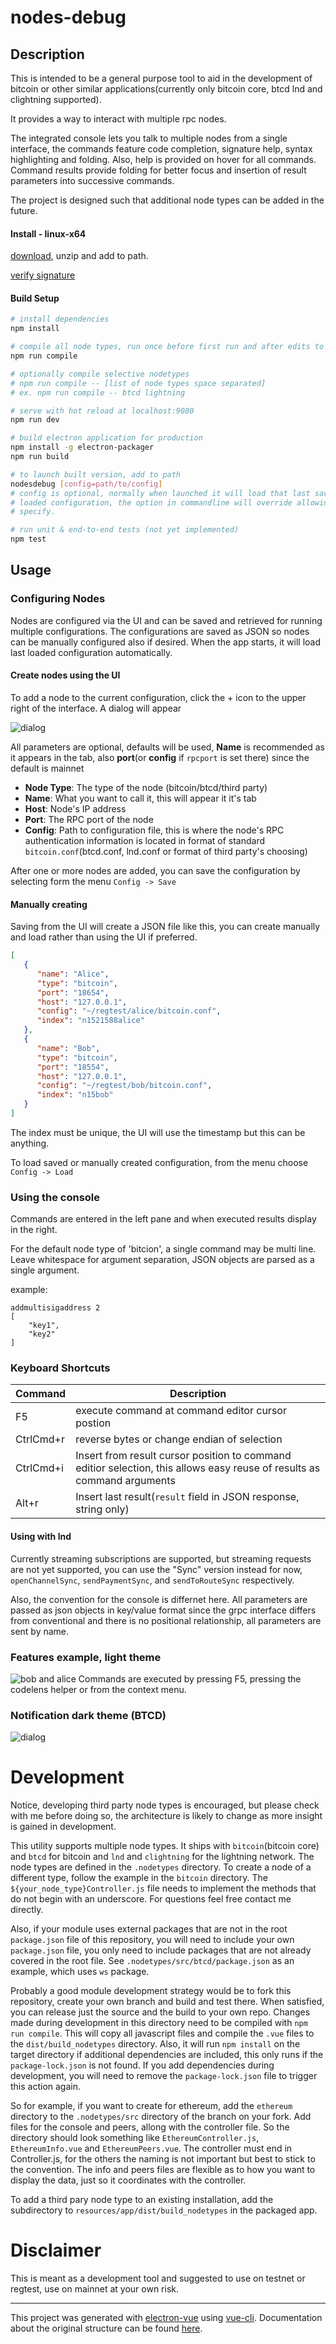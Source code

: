 # nodes-debug

## Description

This is intended to be a general purpose tool to aid in the development of bitcoin or other similar applications(currently only bitcoin core, btcd lnd and clightning supported).

It provides a way to interact with multiple rpc nodes.  

The integrated console lets you talk to multiple nodes from a single interface, the commands feature code completion, signature help, syntax highlighting and folding.  Also, help is provided on hover for all commands.  Command results provide folding for better focus and insertion of result parameters into successive commands.

The project is designed such that additional node types can be added in the future.

#### Install - linux-x64

[download](https://moonbreeze.richardbondi.net/nodesdebug-0.1.4-linux-x64.zip), unzip and add to path.

[verify signature](https://moonbreeze.richardbondi.net/SHA256SUM.asc)

#### Build Setup

``` bash
# install dependencies
npm install

# compile all node types, run once before first run and after edits to files under .nodetypes
npm run compile

# optionally compile selective nodetypes
# npm run compile -- [list of node types space separated]
# ex. npm run compile -- btcd lightning

# serve with hot reload at localhost:9080
npm run dev

# build electron application for production
npm install -g electron-packager
npm run build

# to launch built version, add to path
nodesdebug [config=path/to/config]
# config is optional, normally when launched it will load that last saved or 
# loaded configuration, the option in commandline will override allowing you to
# specify.

# run unit & end-to-end tests (not yet implemented)
npm test

```

## Usage

### Configuring Nodes

Nodes are configured via the UI and can be saved and retrieved for running multiple configurations.  The configurations are saved as JSON so nodes can be manually configured also if desired.  When the app starts, it will load last loaded configuration automatically.

#### Create nodes using the UI

To add a node to the current configuration, click the + icon to the upper right of the interface.  A dialog will appear

![dialog](image/dialog.png)

All parameters are optional, defaults will be used, **Name** is recommended as it appears in the tab, also **port**(or **config** if `rpcport` is set there) since the default is mainnet

* **Node Type**: The type of the node (bitcoin/btcd/third party)
* **Name**: What you want to call it, this will appear it it's tab
* **Host**: Node's IP address
* **Port**: The RPC port of the node
* **Config**: Path to configuration file, this is where the node's RPC authentication information is located in format of standard `bitcoin.conf`(btcd.conf, lnd.conf or format of third party's choosing)

After one or more nodes are added, you can save the configuration by selecting form the menu `Config -> Save`

#### Manually creating
Saving from the UI will create a JSON file like this, you can create manually and load rather than using the UI if preferred.

``` JSON
[
   {
      "name": "Alice",
      "type": "bitcoin",
      "port": "18654",
      "host": "127.0.0.1",
      "config": "~/regtest/alice/bitcoin.conf",
      "index": "n1521588alice"
   },
   {
      "name": "Bob",
      "type": "bitcoin",
      "port": "18554",
      "host": "127.0.0.1",
      "config": "~/regtest/bob/bitcoin.conf",
      "index": "n15bob"
   }
]
```

The index must be unique, the UI will use the timestamp but this can be anything.

To load saved or manually created configuration, from the menu choose `Config -> Load`

### Using the console

Commands are entered in the left pane and when executed results display in the right.

For the default node type of 'bitcion', a single command may be multi line. Leave whitespace for argument separation, JSON objects are parsed as a single argument.

example:

```
addmultisigaddress 2
[
    "key1",
    "key2"
]
```

### Keyboard Shortcuts
| Command   | Description                         |
| -------   | -----------                         |
| F5        | execute command at command editor cursor postion |
| CtrlCmd+r | reverse bytes or change endian of selection |
| CtrlCmd+i | Insert from result cursor position to command editior selection, this allows easy reuse of results as command arguments
| Alt+r     | Insert last result(`result` field in JSON response, string only) |

#### Using with lnd

Currently streaming subscriptions are supported, but streaming requests are not yet supported, you can use the "Sync" version instead for now, `openChannelSync`, `sendPaymentSync`, and `sendToRouteSync` respectively.

Also, the convention for the console is differnet here.  All parameters are passed as json objects in key/value format since the grpc interface differs from conventional and there is no positional relationship, all parameters are sent by name.

### Features example, light theme

![bob and alice](image/alice_pay_bob.gif)
Commands are executed by pressing F5, pressing the codelens helper or from the context menu.

### Notification dark theme (BTCD)

![dialog](image/notify.gif)

# Development

Notice, developing third party node types is encouraged, but please check with me before doing so, the architecture is likely to change as more insight is gained in development.

This utility supports multiple node types.  It ships with `bitcoin`(bitcoin core) and `btcd` for bitcoin and `lnd` and `clightning` for the lightning network.  The node types are defined in the `.nodetypes` directory.  To create a node of a different type, follow the example in the `bitcoin` directory.  The `${your_node_type}Controller.js` file needs to implement the methods that do not begin with an underscore.  For questions feel free contact me directly.

Also, if your module uses external packages that are not in the root `package.json` file of this repository, you will need to include your own `package.json` file, you only need to include packages that are not already covered in the root file.  See `.nodetypes/src/btcd/package.json` as an example, which uses `ws` package.

Probably a good module development strategy would be to fork this repository, create your own branch and build and test there.  When satisfied, you can release just the source and the build to your own repo.  Changes made during development in this directory need to be compiled with `npm run compile`.  This will copy all javascript files and compile the `.vue` files to the `dist/build_nodetypes` directory.  Also, it will run `npm install` on the target directory if additional dependencies are included, this only runs if the `package-lock.json` is not found.  If you add dependencies during development, you will need to remove the `package-lock.json` file to trigger this action again.

So for example, if you want to create for ethereum, add the `ethereum` directory to the `.nodetypes/src` directory of the branch on your fork.  Add files for the console and peers, allong with the controller file. So the directory should look something like `EthereumController.js`, `EthereumInfo.vue` and `EthereumPeers.vue`.  The controller must end in Controller.js, for the others the naming is not important but best to stick to the convention.  The info and peers files are flexible as to how you want to display the data, just so it coordinates with the controller.

To add a third pary node type to an existing installation, add the subdirectory to `resources/app/dist/build_nodetypes` in the packaged app.

# Disclaimer
This is meant as a development tool and suggested to use on testnet or regtest, use on mainnet at your own risk.

---

This project was generated with [electron-vue](https://github.com/SimulatedGREG/electron-vue) using [vue-cli](https://github.com/vuejs/vue-cli). Documentation about the original structure can be found [here](https://simulatedgreg.gitbooks.io/electron-vue/content/index.html).
